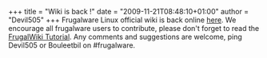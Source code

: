 +++
title = "Wiki is back !"
date = "2009-11-21T08:48:10+01:00"
author = "Devil505"
+++
Frugalware Linux official wiki is back online [here](http://wiki.frugalware.org). We encourage all frugalware users to contribute, please don't forget to read the [FrugalWiki Tutorial](http://wiki.frugalware.org/index.php/FrugalWiki_Tutorial_(English)). Any comments and suggestions are welcome, ping Devil505 or Bouleetbil on #frugalware.